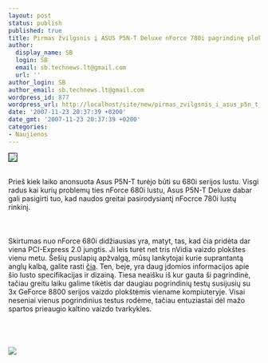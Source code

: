 ```yaml
---
layout: post
status: publish
published: true
title: Pirmas žvilgsnis į ASUS P5N-T Deluxe nForce 780i pagrindinę plokštę
author:
  display_name: SB
  login: SB
  email: sb.technews.lt@gmail.com
  url: ''
author_login: SB
author_email: sb.technews.lt@gmail.com
wordpress_id: 877
wordpress_url: http://localhost/site/new/pirmas_zvilgsnis_i_asus_p5n_t_deluxe_nforce_780i_pagrindine_plokste/
date: '2007-11-23 20:37:39 +0200'
date_gmt: '2007-11-23 20:37:39 +0200'
categories:
- Naujienos
---
```

<div class="imgright"><img src="http://tbn0.google.com/images?q=tbn:-oWQD1JBjB211M:http://www.elitebastards.com/hanners/nvidia/nforce500/nforce_logo.jpg" border="1"></div>
<p><br>Prieš kiek laiko anonsuota Asus P5N-T turėjo būti su 680i serijos lustu. Visgi radus kai kurių problemų ties nForce 680i lustu, Asus P5N-T Deluxe dabar gali pasigirti tuo, kad naudos greitai pasirodysiantį nFocrce 780i lustų rinkinį.<br />
<br><br />
<br>Skirtumas nuo nForce 680i didžiausias yra, matyt, tas, kad čia pridėta dar viena PCI-Express 2.0 jungtis. Ji leis turėt net tris nVidia vaizdo plokštes vienu metu. Šešių puslapių apžvalgą, mūsų lankytojai kurie suprantantą anglų kalbą, galite rasti <a class="ns" href=" http://www.hardwarexl.com/reviews/mainboards/asus_p5n-t_deluxe_nforce_780i_motherboard_preview/">čia</a>. Ten, beje, yra daug įdomios informacijos apie šio lusto specifikacijas ir dizainą. Tiesa neaišku iš kur gauta ši pagrindinė, tačiau greitu laiku galime tikėtis dar daugiau pogrindinių testų susijusių su 3x GeForce 8800 serijos vaizdo plokštėmis viename kompiuteryje. Visai neseniai vienus pogrindinius testus rodėme, tačiau entuziastai dėl mažo spartos prieaugio kaltino vaizdo tvarkykles.<br />
<br><br />
<br><br><img src="http://img135.imageshack.us/img135/9455/p5ntdeluxe780i1rs8.jpg"><br></p>
